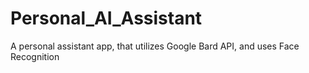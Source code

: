 # Personal_AI_Assistant
A personal assistant app, that utilizes Google Bard API, and uses Face Recognition
